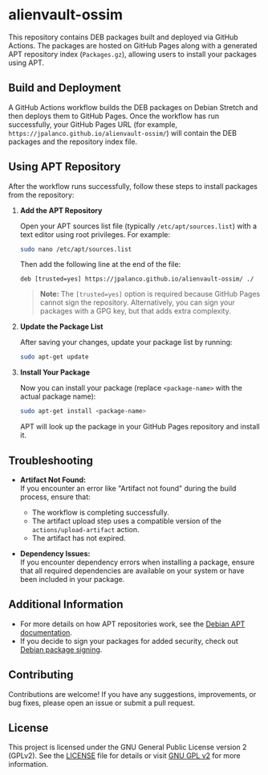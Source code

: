# alienvault-ossim

This repository contains DEB packages built and deployed via GitHub Actions. The packages are hosted on GitHub Pages along with a generated APT repository index (`Packages.gz`), allowing users to install your packages using APT.

## Build and Deployment

A GitHub Actions workflow builds the DEB packages on Debian Stretch and then deploys them to GitHub Pages. Once the workflow has run successfully, your GitHub Pages URL (for example, `https://jpalanco.github.io/alienvault-ossim/`) will contain the DEB packages and the repository index file.

## Using APT Repository

After the workflow runs successfully, follow these steps to install packages from the repository:

1. **Add the APT Repository**

   Open your APT sources list file (typically `/etc/apt/sources.list`) with a text editor using root privileges. For example:

   ```bash
   sudo nano /etc/apt/sources.list
   ```

   Then add the following line at the end of the file:

   ```plaintext
   deb [trusted=yes] https://jpalanco.github.io/alienvault-ossim/ ./
   ```

   > **Note:** The `[trusted=yes]` option is required because GitHub Pages cannot sign the repository. Alternatively, you can sign your packages with a GPG key, but that adds extra complexity.

2. **Update the Package List**

   After saving your changes, update your package list by running:

   ```bash
   sudo apt-get update
   ```

3. **Install Your Package**

   Now you can install your package (replace `<package-name>` with the actual package name):

   ```bash
   sudo apt-get install <package-name>
   ```

   APT will look up the package in your GitHub Pages repository and install it.

## Troubleshooting

- **Artifact Not Found:**  
  If you encounter an error like "Artifact not found" during the build process, ensure that:
  - The workflow is completing successfully.
  - The artifact upload step uses a compatible version of the `actions/upload-artifact` action.
  - The artifact has not expired.

- **Dependency Issues:**  
  If you encounter dependency errors when installing a package, ensure that all required dependencies are available on your system or have been included in your package.

## Additional Information

- For more details on how APT repositories work, see the [Debian APT documentation](https://wiki.debian.org/Apt).
- If you decide to sign your packages for added security, check out [Debian package signing](https://www.debian.org/doc/manuals/debian-reference/ch05.en.html#_package_signing).

## Contributing

Contributions are welcome! If you have any suggestions, improvements, or bug fixes, please open an issue or submit a pull request.

## License

This project is licensed under the GNU General Public License version 2 (GPLv2). See the [LICENSE](LICENSE) file for details or visit [GNU GPL v2](http://www.gnu.org/licenses/gpl-2.0.html) for more information.


